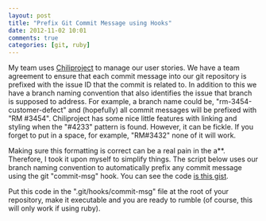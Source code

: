 ```yaml
---
layout: post
title: "Prefix Git Commit Message using Hooks"
date: 2012-11-02 10:01
comments: true
categories: [git, ruby]
---
```


My team uses <a href="http://chiliproject.org/">Chiliproject</a> to manage our user stories. We have a team agreement to ensure that each commit message into our git repository is prefixed with the issue ID that the commit is related to. In addition to this we have a branch naming convention that also identifies the issue that branch is supposed to address.  For example, a branch name could be, "rm-3454-customer-defect" and (hopefully) all commit messages will be prefixed with "RM #3454". Chiliproject has some nice little features with linking and styling when the "#4233" pattern is found. However, it can be fickle. If you forget to put in a space, for example, "RM#3432" none of it will work.

Making sure this formatting is correct can be a real pain in the a**.  Therefore, I took it upon myself to simplify things. The script below uses our branch naming convention to automatically prefix any commit message using the git "commit-msg" hook. You can see the code <a href="https://gist.github.com/pallan/4001241">is this gist</a>.

Put this code in the ".git/hooks/commit-msg" file at the root of your repository, make it executable and you are ready to rumble (of course, this will only work if using ruby).


